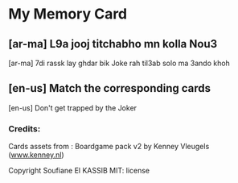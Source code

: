 # My Memory Card


## [ar-ma] L9a jooj titchabho mn kolla Nou3
[ar-ma] 7di rassk lay ghdar bik Joke rah til3ab solo ma 3ando khoh


## [en-us] Match the corresponding cards
[en-us] Don't get trapped by the Joker



### Credits:
Cards assets from : Boardgame pack v2 by Kenney Vleugels (www.kenney.nl)




Copyright Soufiane El KASSIB
MIT: license

